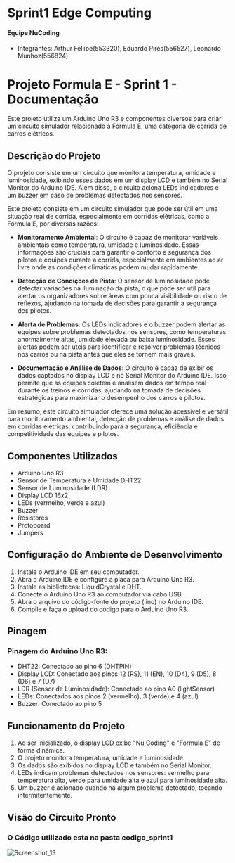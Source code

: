 # Sprint1 Edge Computing 
#### Equipe NuCoding
- Integrantes: Arthur Fellipe(553320), Eduardo Pires(556527), Leonardo Munhoz(556824)
# Projeto Formula E - Sprint 1 - Documentação

Este projeto utiliza um Arduino Uno R3 e componentes diversos para criar um circuito simulador relacionado à Formula E, uma categoria de corrida de carros elétricos.

## Descrição do Projeto

O projeto consiste em um circuito que monitora temperatura, umidade e luminosidade, exibindo esses dados em um display LCD e também no Serial Monitor do Arduino IDE. Além disso, o circuito aciona LEDs indicadores e um buzzer em caso de problemas detectados nos sensores.

Este projeto consiste em um circuito simulador que pode ser útil em uma situação real de corrida, especialmente em corridas elétricas, como a Formula E, por diversas razões:

- **Monitoramento Ambiental**: O circuito é capaz de monitorar variáveis ambientais como temperatura, umidade e luminosidade. Essas informações são cruciais para garantir o conforto e segurança dos pilotos e equipes durante a corrida, especialmente em ambientes ao ar livre onde as condições climáticas podem mudar rapidamente.

- **Detecção de Condições de Pista**: O sensor de luminosidade pode detectar variações na iluminação da pista, o que pode ser útil para alertar os organizadores sobre áreas com pouca visibilidade ou risco de reflexos, ajudando na tomada de decisões para garantir a segurança dos pilotos.

- **Alerta de Problemas**: Os LEDs indicadores e o buzzer podem alertar as equipes sobre problemas detectados nos sensores, como temperaturas anormalmente altas, umidade elevada ou baixa luminosidade. Esses alertas podem ser úteis para identificar e resolver problemas técnicos nos carros ou na pista antes que eles se tornem mais graves.

- **Documentação e Análise de Dados**: O circuito é capaz de exibir os dados captados no display LCD e no Serial Monitor do Arduino IDE. Isso permite que as equipes coletem e analisem dados em tempo real durante os treinos e corridas, ajudando na tomada de decisões estratégicas para maximizar o desempenho dos carros e pilotos.

Em resumo, este circuito simulador oferece uma solução acessível e versátil para monitoramento ambiental, detecção de problemas e análise de dados em corridas elétricas, contribuindo para a segurança, eficiência e competitividade das equipes e pilotos.

## Componentes Utilizados

- Arduino Uno R3
- Sensor de Temperatura e Umidade DHT22
- Sensor de Luminosidade (LDR)
- Display LCD 16x2
- LEDs (vermelho, verde e azul)
- Buzzer
- Resistores
- Protoboard
- Jumpers

## Configuração do Ambiente de Desenvolvimento

1. Instale o Arduino IDE em seu computador.
2. Abra o Arduino IDE e configure a placa para Arduino Uno R3.
3. Instale as bibliotecas: LiquidCrystal e DHT.
4. Conecte o Arduino Uno R3 ao computador via cabo USB.
5. Abra o arquivo do código-fonte do projeto (.ino) no Arduino IDE.
6. Compile e faça o upload do código para o Arduino Uno R3.

## Pinagem

### Pinagem do Arduino Uno R3:

- DHT22: Conectado ao pino 6 (DHTPIN)
- Display LCD: Conectado aos pinos 12 (RS), 11 (EN), 10 (D4), 9 (D5), 8 (D6) e 7 (D7)
- LDR (Sensor de Luminosidade): Conectado ao pino A0 (lightSensor)
- LEDs: Conectados aos pinos 2 (vermelho), 3 (verde) e 4 (azul)
- Buzzer: Conectado ao pino 5

## Funcionamento do Projeto

1. Ao ser inicializado, o display LCD exibe "Nu Coding" e "Formula E" de forma dinâmica.
2. O projeto monitora temperatura, umidade e luminosidade.
3. Os dados são exibidos no display LCD e também no Serial Monitor.
4. LEDs indicam problemas detectados nos sensores: vermelho para temperatura alta, verde para umidade alta e azul para luminosidade alta.
5. Um buzzer é acionado quando há algum problema detectado, tocando intermitentemente.

## Visão do Circuito Pronto
### O Código utilizado esta na pasta codigo_sprint1
![Screenshot_13](https://github.com/tultaa/Sprint1_Edge_NuCoding/assets/78042666/9c9a9eff-db43-4a1a-99ba-d14cdf24a432)


